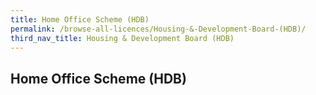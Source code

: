 ```yaml
---
title: Home Office Scheme (HDB)
permalink: /browse-all-licences/Housing-&-Development-Board-(HDB)/
third_nav_title: Housing & Development Board (HDB)
---
```

## Home Office Scheme (HDB)
